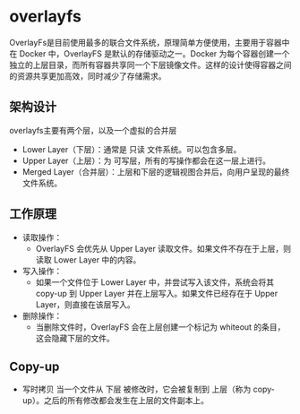 # overlayfs

OverlayFs是目前使用最多的联合文件系统，原理简单方便使用，主要用于容器中
在 Docker 中，OverlayFS 是默认的存储驱动之一。Docker 为每个容器创建一个独立的上层目录，而所有容器共享同一个下层镜像文件。这样的设计使得容器之间的资源共享更加高效，同时减少了存储需求。
## 架构设计
overlayfs主要有两个层，以及一个虚拟的合并层
- Lower Layer（下层）：通常是 只读 文件系统。可以包含多层。
- Upper Layer（上层）：为 可写层，所有的写操作都会在这一层上进行。
- Merged Layer（合并层）：上层和下层的逻辑视图合并后，向用户呈现的最终文件系统。


## 工作原理
- 读取操作：
    -  OverlayFS 会优先从 Upper Layer 读取文件。如果文件不存在于上层，则读取 Lower Layer 中的内容。
- 写入操作：
    - 如果一个文件位于 Lower Layer 中，并尝试写入该文件，系统会将其 copy-up 到 Upper Layer 并在上层写入。如果文件已经存在于 Upper Layer，则直接在该层写入。
- 删除操作：
    - 当删除文件时，OverlayFS 会在上层创建一个标记为 whiteout 的条目，这会隐藏下层的文件。

## Copy-up
- 写时拷贝
当一个文件从 下层 被修改时，它会被复制到 上层（称为 copy-up）。之后的所有修改都会发生在上层的文件副本上。